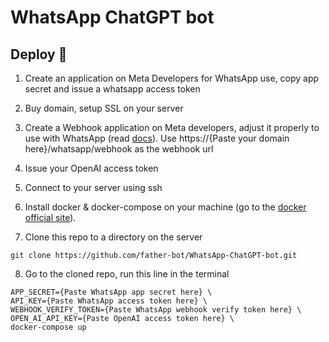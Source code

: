 # WhatsApp ChatGPT bot

## Deploy 🚀

1. Create an application on Meta Developers for WhatsApp use, copy app secret and issue a whatsapp access token

2. Buy domain, setup SSL on your server

3. Create a Webhook application on Meta developers, adjust it properly to use with WhatsApp (read [docs](https://developers.facebook.com/docs/whatsapp/cloud-api/guides/set-up-webhooks/)). Use https://{Paste your domain here}/whatsapp/webhook as the webhook url

4. Issue your OpenAI access token

5. Connect to your server using ssh

6. Install docker & docker-compose on your machine (go to the [docker official site](https://www.docker.com/)).

7. Clone this repo to a directory on the server
```shell
git clone https://github.com/father-bot/WhatsApp-ChatGPT-bot.git
```

8. Go to the cloned repo, run this line in the terminal
```shell
APP_SECRET={Paste WhatsApp app secret here} \
API_KEY={Paste WhatsApp access token here} \
WEBHOOK_VERIFY_TOKEN={Paste WhatsApp webhook verify token here} \
OPEN_AI_API_KEY={Paste OpenAI access token here} \
docker-compose up
```
